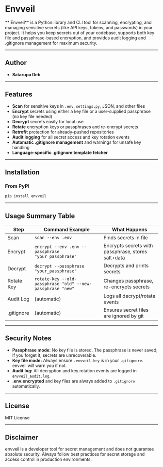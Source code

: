 # Envveil

** Envveil** is a Python library and CLI tool for scanning, encrypting, and managing sensitive secrets (like API keys, tokens, and passwords) in your project. It helps you keep secrets out of your codebase, supports both key file and passphrase-based encryption, and provides audit logging and .gitignore management for maximum security.

---

## Author

- **Satarupa Deb**  
---

## Features

- **Scan** for sensitive keys in `.env`, `settings.py`, JSON, and other files
- **Encrypt** secrets using either a key file or a user-supplied passphrase (no key file needed)
- **Decrypt** secrets easily for local use
- **Rotate** encryption keys or passphrases and re-encrypt secrets
- **Retrofit** protection for already-pushed repositories
- **Audit logging** for all secret access and key rotation events
- **Automatic .gitignore management** and warnings for unsafe key handling
- **Language-specific .gitignore template fetcher**

---

## Installation

### From PyPI

```sh
pip install envveil
```
---

## Usage Summary Table

| Step         | Command Example                                      | What Happens                                              |
|--------------|------------------------------------------------------|-----------------------------------------------------------|
| Scan         | `scan --env .env`                                    | Finds secrets in file                                     |
| Encrypt      | `encrypt --env .env --passphrase "your_passphrase"`  | Encrypts secrets with passphrase, stores salt+data        |
| Decrypt      | `decrypt --passphrase "your_passphrase"`             | Decrypts and prints secrets                               |
| Rotate Key   | `rotate-key --old-passphrase "old" --new-passphrase "new"` | Changes passphrase, re-encrypts secrets             |
| Audit Log    | (automatic)                                          | Logs all decrypt/rotate events                            |
| .gitignore   | (automatic)                                          | Ensures secret files are ignored by git                   |

---

## Security Notes

- **Passphrase mode:** No key file is stored. The passphrase is never saved; if you forget it, secrets are unrecoverable.
- **Key file mode:** Always ensure `.envveil.key` is in your `.gitignore`. envveil will warn you if not.
- **Audit log:** All decryption and key rotation events are logged in `envveil_audit.log`.
- **.env.encrypted** and key files are always added to `.gitignore` automatically.

---

## License

MIT License

---

## Disclaimer

envveil is a developer tool for secret management and does not guarantee absolute security. Always follow best practices for secret storage and access control in production environments. 
